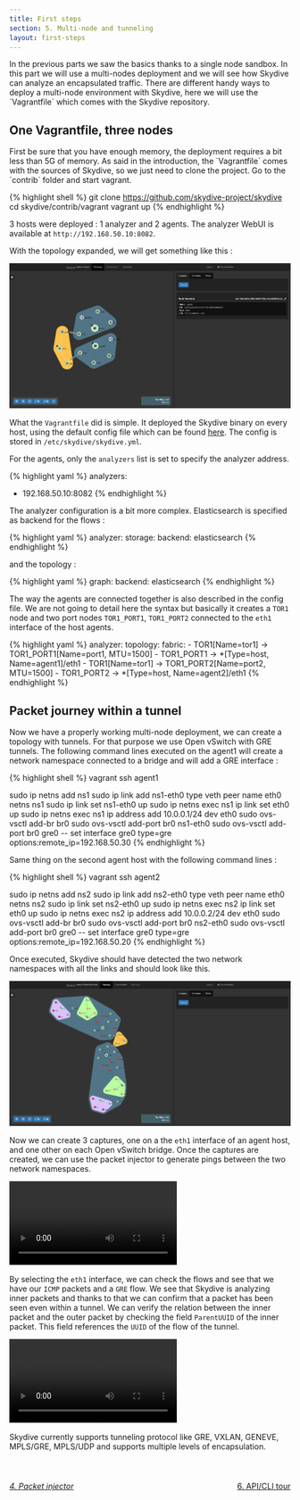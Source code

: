 ```yaml
---
title: First steps
section: 5. Multi-node and tunneling
layout: first-steps
---
```


<p>In the previous parts we saw the basics thanks to a single node sandbox. In this part we will use a multi-nodes deployment and we will see how Skydive can analyze an encapsulated traffic. There are different handy ways to deploy a multi-node environment with Skydive, here we will use the `Vagrantfile` which comes with the Skydive repository.</p>

<h2>One Vagrantfile, three nodes</h2>
<p>
  First be sure that you have enough memory, the deployment requires a bit less than 5G of memory. As said in the introduction, the `Vagrantfile` comes with the sources of Skydive, so we just need to clone the project. Go to the `contrib` folder and start vagrant.
</p>

{% highlight shell %}
git clone https://github.com/skydive-project/skydive
cd skydive/contrib/vagrant
vagrant up
{% endhighlight %}

3 hosts were deployed : 1 analyzer and 2 agents. The analyzer WebUI is available at `http://192.168.50.10:8082`.

With the topology expanded, we will get something like this :

<p>
  <a href="/assets/images/first-steps/multi-nodes-1.png" data-lightbox="WebUI-1" data-title="Skydive WebUI">
    <img src="/assets/images/first-steps/multi-nodes-1.png"/>
  </a>
</p>

What the `Vagrantfile` did is simple. It deployed the Skydive binary on every host, using the default config file which can be found
<a href="https://raw.githubusercontent.com/skydive-project/skydive/master/etc/skydive.yml.default">here</a>. The config is stored in
`/etc/skydive/skydive.yml`.

For the agents, only the `analyzers` list is set to specify the analyzer address.

{% highlight yaml %}
analyzers:
- 192.168.50.10:8082
{% endhighlight %}

The analyzer configuration is a bit more complex. Elasticsearch is specified as backend for the flows :

{% highlight yaml %}
analyzer:
  storage:
    backend: elasticsearch
{% endhighlight %}

and the topology :

{% highlight yaml %}
graph:
  backend: elasticsearch
{% endhighlight %}

The way the agents are connected together is also described in the config file. We are not going to detail here the syntax but basically it creates a `TOR1` node and two port nodes `TOR1_PORT1`, `TOR1_PORT2` connected to the `eth1` interface of the host agents.

{% highlight yaml %}
analyzer:
  topology:
    fabric:
    - TOR1[Name=tor1] -> TOR1_PORT1[Name=port1, MTU=1500]
    - TOR1_PORT1 -> *[Type=host, Name=agent1]/eth1
    - TOR1[Name=tor1] -> TOR1_PORT2[Name=port2, MTU=1500]
    - TOR1_PORT2 -> *[Type=host, Name=agent2]/eth1
{% endhighlight %}

<h2>Packet journey within a tunnel</h2>

Now we have a properly working multi-node deployment, we can create a topology with tunnels. For that purpose we use Open vSwitch with GRE tunnels. The following command lines executed on the agent1 will create a network namespace connected to a bridge and will add a GRE interface :

{% highlight shell %}
vagrant ssh agent1

sudo ip netns add ns1
sudo ip link add ns1-eth0 type veth peer name eth0 netns ns1
sudo ip link set ns1-eth0 up
sudo ip netns exec ns1 ip link set eth0 up
sudo ip netns exec ns1 ip address add 10.0.0.1/24 dev eth0
sudo ovs-vsctl add-br br0
sudo ovs-vsctl add-port br0 ns1-eth0
sudo ovs-vsctl add-port br0 gre0 -- set interface gre0 type=gre options:remote_ip=192.168.50.30
{% endhighlight %}

Same thing on the second agent host with the following command lines :

{% highlight shell %}
vagrant ssh agent2

sudo ip netns add ns2
sudo ip link add ns2-eth0 type veth peer name eth0 netns ns2
sudo ip link set ns2-eth0 up
sudo ip netns exec ns2 ip link set eth0 up
sudo ip netns exec ns2 ip address add 10.0.0.2/24 dev eth0
sudo ovs-vsctl add-br br0
sudo ovs-vsctl add-port br0 ns2-eth0
sudo ovs-vsctl add-port br0 gre0 -- set interface gre0 type=gre options:remote_ip=192.168.50.20
{% endhighlight %}

<p>
  Once executed, Skydive should have detected the two network namespaces with all the links and should look like this.
</p>

<p>
  <a href="/assets/images/first-steps/multi-nodes-2.png" data-lightbox="WebUI-1" data-title="Skydive WebUI">
    <img src="/assets/images/first-steps/multi-nodes-2.png"/>
  </a>
</p>

Now we can create 3 captures, one on a the `eth1` interface of an agent host, and one other on each Open vSwitch bridge.
Once the captures are created, we can use the packet injector to generate pings between the two network namespaces.

<p>
  <video poster="" preload="" controls="" loop="" controlslist="nodownload" src="/assets/videos/first-steps/multi-nodes-1.webm"></video>
</p>

By selecting the `eth1` interface, we can check the flows and see that we have our `ICMP` packets and a `GRE` flow. We see that Skydive is analyzing inner packets and thanks to that we can confirm that a packet has been seen even within a tunnel. We can verify the relation between the inner packet and the outer packet by checking the field `ParentUUID` of the inner packet. This field references the `UUID` of the flow of the tunnel.

<p>
  <video poster="" preload="" controls="" loop="" controlslist="nodownload" src="/assets/videos/first-steps/multi-nodes-2.webm"></video>
</p>

Skydive currently supports tunneling protocol like GRE, VXLAN, GENEVE, MPLS/GRE, MPLS/UDP and supports multiple levels of encapsulation.

<div style="margin-top: 40px;">
  <p style="float:left">
    <a href="/tutorials/first-steps-4.html"><i class="fa fa-chevron-left" aria-hidden="true"> 4. Packet injector</i></a>
  </p>
  <p style="float:right">
    <a href="/tutorials/first-steps-6.html">6. API/CLI tour <i class="fa fa-chevron-right" aria-hidden="true"></i></a>
  </p>
</div>
